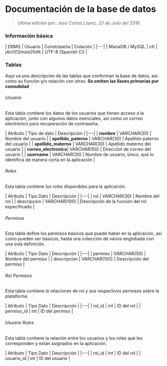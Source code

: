 # Documentación de la base de datos

> Ultima edición por:
> *José Carlos López, 23 de Julio del 2016*

### Información básica

| DBMS            | Usuario | Constraseña | Colación |
|---|
| MariaDB / MySQL | ctt | j4cr012msls01nfk | UTF-8 (Spanish CI) |
 
### Tablas

Aquí va una descripción de las tablas que conforman la base de datos, así como su función y/o relación con otras.
**Se omiten las llaves primarias por comodidad**


###### Usuario

Esta tabla contiene los datos de los usuarios que tienen acceso a la aplicación, junto con algunos datos esenciales, así como un correo electrónico para recuperación de contraseña.

| Atributo              | Tipo de dato  | Descripción |
|---|
| **nombre**            | VARCHAR(30)   | Nombre del usuario |
| **apellido_paterno**  | VARCHAR(30)   | Apellido paterno del usuario |
| **apellido_materno**  | VARCHAR(30)   | Apellido materno del usuario |
| **correo_electronico**| VARCHAR(50)   | Dirección de correo del usuario |
| **username**          | VARCHAR(30)   | Nombre de usuario, único, que lo identifica de manera corta en la aplicación |

###### Roles

Esta tabla contiene los roles disponibles para la aplicación.

| Atributo          | Tipo Dato     | Descripción | 
|---|
| rol               | VARCHAR(30)   | Nombre del rol |
| descripcion       | VARCHAR(100)  | Descripción de la función del rol especificado |

###### Permisos

Esta tabla define los permisos básicos que puede haber en la aplicación, así como pueden ser básicos, hasta una colección de varios englobada con una sola definición.

| Atributo          | Tipo Dato     | Descripción | 
|---|
| permiso           | VARCHAR(50)   | Nombre del permiso |
| descripcion       | VARCHAR(100)  | Descripción del permiso | 

###### Rol Permisos

Esta tabla contiene la relaciones de rol y sus respectivos permisos sobre la plataforma

| Atributo          | Tipo Dato     | Descripción | 
|---|
| rol_id            | int   | ID del rol |
| permiso_id        | int   | ID del permiso |

###### Usuario Roles

Esta tabla contiene la relación entre los usuarios y los roles que les corresponden y están asignados en la aplicación.

| Atributo          | Tipo Dato     | Descripción | 
|---|
| rol_id            | int   | ID del rol |
| usuario_id        | int   | ID del usuario |
